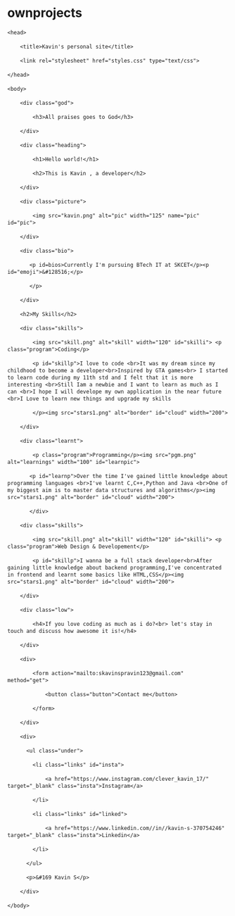 # ownprojects
<!DOCTYPE html>

<html>

    <head>

        <title>Kavin's personal site</title>

        <link rel="stylesheet" href="styles.css" type="text/css">

    </head>

    <body>

        <div class="god">

            <h3>All praises goes to God</h3>

        </div>

        <div class="heading">

            <h1>Hello world!</h1>

            <h2>This is Kavin , a developer</h2>

        </div>

        <div class="picture">

            <img src="kavin.png" alt="pic" width="125" name="pic" id="pic">

        </div>

        <div class="bio">

           <p id=bios>Currently I'm pursuing BTech IT at SKCET</p><p id="emoji">&#128516;</p>

           </p>

        </div>

        <h2>My Skills</h2>

        <div class="skills">

            <img src="skill.png" alt="skill" width="120" id="skilli"> <p class="program">Coding</p>

            <p id="skillp">I love to code <br>It was my dream since my childhood to become a developer<br>Inspired by GTA games<br> I started to learn code during my 11th std and I felt that it is more interesting <br>Still Iam a newbie and I want to learn as much as I can <br>I hope I will develope my own application in the near future <br>I Love to learn new things and upgrade my skills

            </p><img src="stars1.png" alt="border" id="cloud" width="200">

        </div>

        <div class="learnt">

            <p class="program">Programming</p><img src="pgm.png" alt="learnings" width="100" id="learnpic">

           <p id="learnp">Over the time I've gained little knowledge about programming languages <br>I've learnt C,C++,Python and Java <br>One of my biggest aim is to master data structures and algorithms</p><img src="stars1.png" alt="border" id="cloud" width="200">

           </div>

        <div class="skills">

            <img src="skill.png" alt="skill" width="120" id="skilli"> <p class="program">Web Design & Developement</p>

            <p id="skillp">I wanna be a full stack developer<br>After gaining little knowledge about backend programming,I've concentrated in frontend and learnt some basics like HTML,CSS</p><img src="stars1.png" alt="border" id="cloud" width="200">

        </div>

        <div class="low">

            <h4>If you love coding as much as i do?<br> let's stay in touch and discuss how awesome it is!</h4>

        </div>

        <div>

            <form action="mailto:skavinspravin123@gmail.com"  method="get">

                <button class="button">Contact me</button>

            </form>

        </div>

        <div>

          <ul class="under">

            <li class="links" id="insta">

                <a href="https://www.instagram.com/clever_kavin_17/" target="_blank" class="insta">Instagram</a>

            </li>

            <li class="links" id="linked">

                <a href="https://www.linkedin.com//in//kavin-s-370754246" target="_blank" class="insta">Linkedin</a>

            </li>

          </ul>

          <p>&#169 Kavin S</p>

        </div>

    </body>

</html>
